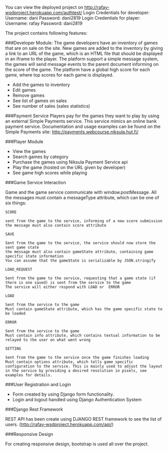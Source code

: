 

You can view the deployed project on http://rafay-wsdproject.herokuapp.com/authtest/
Login Credentials for developer:
Username: dani
Password: dani2819
Login Credentials for player:
Username: rafay
Password: dani2819

The project contains following features:

###Developer Module:
The game developers have an inventory of games that are on sale on the site. New games are added to the inventory by giving a link to an URL of the game, which is an HTML file that should be displayed in an iframe to the player. The platform support a simple message system, the games will send message events to the parent document informing on the score of the game. The platform have a global high score for each game, where top scores for each game is displayed. 
- Add the games to inventory
- Edit games
- Remove games
- See list of games on sales 
- See number of sales (sales statistics)

###Payment Service
Players pay for the games they want to play by using an external Simple Payments service. This service mimics an online bank payment service. Documentation and usage examples can be found on the Simple Payments site: http://payments.webcourse.niksula.hut.fi/ 


###Player Module

- View the games
- Search games by category
- Purchase the games using Niksula Payment Service api
- Play the game (hosted on the URL given by developer) 
- See game high scores while playing

###Game Service Interaction

Game and the game service communicate with window.postMessage. All the messages must contain a messageType attribute, which can be one of six things:

    SCORE

    sent from the game to the service, informing of a new score submission
    the message must also contain score attribute

    SAVE

    Sent from the game to the service, the service should now store the sent game state
    the message must also contain gameState attribute, containing game specific state information
    You can assume that the gameState is serializable by JSON.stringify

    LOAD_REQUEST

    Sent from the game to the service, requesting that a game state (if there is one saved) is sent from the service to the game
    The service will either respond with LOAD or  ERROR

    LOAD

    Sent from the service to the game
    Must contain gameState attribute, which has the game specific state to be loaded

    ERROR

    Sent from the service to the game
    Must contain info attribute, which contains textual information to be relayed to the user on what went wrong

    SETTING

    Sent from the game to the service once the game finishes loading
    Must contain options attribute, which tells game specific configuration to the service. This is mainly used to adjust the layout in the service by providing a desired resolution in pixels, see examples for details.

###User Registration and Login
- Form created by using Django form functionality.
- Login and logout handled using Django Authentication System

###Django Rest Framework

REST API has been create using DJANGO REST framework to see the list of users. (http://rafay-wsdproject.herokuapp.com/api/)

###Responsive Design

For creating responsive design, bootstrap is used all over the project.

